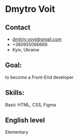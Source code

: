 # Dmytro Voit
## Contact 
* dmitriy.voyt@gmail.com
* +380955066669
* Kyiv, Ukraine
## Goal: 
to become a Front-End developer
## Skills: 
Basic HTML, CSS, Figma
## English level 
Elementary
